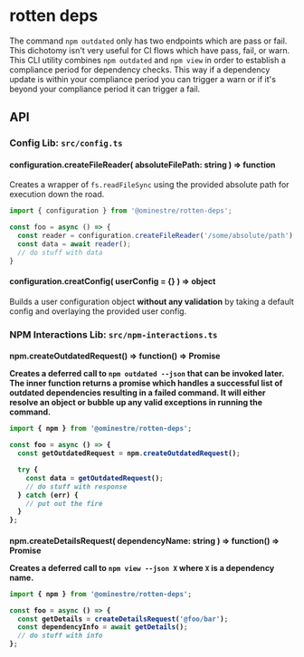 # rotten deps

The command `npm outdated` only has two endpoints which are pass or fail. This dichotomy isn't very useful for CI
flows which have pass, fail, or warn. This CLI utility combines `npm outdated` and `npm view` in order to establish
a compliance period for dependency checks. This way if a dependency update is within your compliance period you can
trigger a warn or if it's beyond your compliance period it can trigger a fail.

## API

### Config Lib: `src/config.ts`

#### configuration.createFileReader( absoluteFilePath: string ) => function
Creates a wrapper of `fs.readFileSync` using the provided absolute path for execution down
the road.

```javascript
import { configuration } from '@ominestre/rotten-deps';

const foo = async () => {
  const reader = configuration.createFileReader('/some/absolute/path');
  const data = await reader();
  // do stuff with data
}
```

#### configuration.creatConfig( userConfig = {} ) => object
Builds a user configuration object **without any validation** by taking a default config and
overlaying the provided user config.

### NPM Interactions Lib: `src/npm-interactions.ts`

#### npm.createOutdatedRequest() => function() => Promise<object>
Creates a deferred call to `npm outdated --json` that can be invoked later. The inner function
returns a promise which handles a successful list of outdated dependencies resulting in a
failed command. It will either resolve an object or bubble up any valid exceptions in running
the command.

```javascript
import { npm } from '@ominestre/rotten-deps';

const foo = async () => {
  const getOutdatedRequest = npm.createOutdatedRequest();

  try {
    const data = getOutdatedRequest();
    // do stuff with response
  } catch (err) {
    // put out the fire
  }
};
```

#### npm.createDetailsRequest( dependencyName: string ) => function() => Promise<object>
Creates a deferred call to `npm view --json X` where `X` is a dependency name.

```javascript
import { npm } from '@ominestre/rotten-deps';

const foo = async () => {
  const getDetails = createDetailsRequest('@foo/bar');
  const dependencyInfo = await getDetails();
  // do stuff with info
};
```
